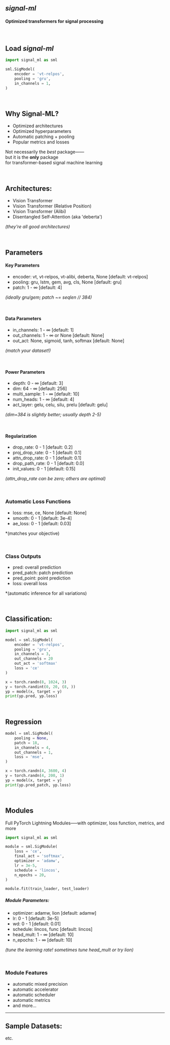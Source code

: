 ##  *signal-ml*

#### Optimized transformers for signal processing

&nbsp;

## Load *signal-ml*

```python
import signal_ml as sml

sml.SigModel(
    encoder = 'vt-relpos',
    pooling = 'gru',
    in_channels = 1,
)
```

&nbsp;

## Why Signal-ML?
 - Optimized architectures
 - Optimized hyperparameters
 - Automatic patching + pooling
 - Popular metrics and losses

Not necessarily the *best* package——<br>
    but it is the **only** package<br>
for transformer-based signal machine learning

&nbsp;

## Architectures:
 - Vision Transformer
 - Vision Transformer (Relative Position)
 - Vision Transformer (Alibi)
 - Disentangled Self-Attention (aka 'deberta')

*(they're all good architectures)*

&nbsp;

## Parameters

#### Key Parameters
 - encoder: vt, vt-relpos, vt-alibi, deberta, None [default: vt-relpos]
 - pooling: gru, lstm, gem, avg, cls, None [default: gru]
 - patch: 1 - ∞ [default: 4]

*(ideally gru/gem; patch ~= seqlen // 384)*

&nbsp;

#### Data Parameters
 - in_channels: 1 - ∞ [default: 1]
 - out_channels: 1 - ∞ or None [default: None]
 - out_act: None, sigmoid, tanh, softmax [default: None]

*(match your dataset!)*

&nbsp;

#### Power Parameters
 - depth: 0 - ∞ [default: 3]
 - dim: 64 - ∞ [default: 256]
 - multi_sample: 1 - ∞ [default: 10]
 - num_heads: 1 - ∞ [default: 4]
 - act_layer: gelu, celu, silu, prelu [default: gelu]

*(dim=384 is slightly better; usually depth 2-5)*

&nbsp;

#### Regularization 
 - drop_rate: 0 - 1 [default: 0.2]
 - proj_drop_rate: 0 - 1 [default: 0.1]
 - attn_drop_rate: 0 - 1 [default: 0.1]
 - drop_path_rate: 0 - 1 [default: 0.0]
 - init_values: 0 - 1 [default: 0.15]

*(attn_drop_rate can be zero; others are optimal)*

&nbsp;

### Automatic Loss Functions
 - loss: mse, ce, None [default: None]
 - smooth: 0 - 1 [default: 3e-4]
 - ae_loss: 0 - 1 [default: 0.03]

*(matches your objective)

&nbsp;

### Class Outputs

 - pred: overall prediction 
 - pred_patch: patch prediction
 - pred_point: point prediction
 - loss: overall loss

*(automatic inference for all variations)

&nbsp;

## Classification:

```python
import signal_ml as sml

model = sml.SigModel(
    encoder = 'vt-relpos',
    pooling = 'gru',
    in_channels = 3,
    out_channels = 20
    out_act = 'softmax'
    loss = 'ce'
)

x = torch.randn(8, 1024, 3)
y = torch.randint(0, 20, (8, ))
yp = model(x, target = y)
print(yp.pred, yp.loss)

```

&nbsp;

## Regression 

```python
model = sml.SigModel(
    pooling = None,
    patch = 18,
    in_channels = 4,
    out_channels = 1, 
    loss = 'mse',
)

x = torch.randn(4, 3600, 4)
y = torch.randn(4, 200, 1)
yp = model(x, target = y)
print(yp.pred_patch, yp.loss)

```

&nbsp;

## Modules

Full PyTorch Lightning Modules—–with optimizer, loss function, metrics, and more 

```python
import signal_ml as sml

module = sml.SigModule(
    loss = 'ce',
    final_act = 'softmax',
    optimizer = 'adamw',
    lr = 3e-5,
    schedule = 'lincos',
    n_epochs = 20,
)

module.fit(train_loader, test_loader)

```

##### Module Parameters:
 - optimizer: adamw, lion [default: adamw]
 - lr: 0 - 1 [default: 3e-5]
 - wd: 0 - 1 [default: 0.01]
 - schedule: lincos, func [default: lincos]
 - head_mult: 1 - ∞ [default: 10]
 - n_epochs: 1 - ∞ [default: 10]

*(tune the learning rate! sometimes tune head_mult or try lion)*

&nbsp;

### Module Features
 - automatic mixed precision 
 - automatic accelerator 
 - automatic scheduler 
 - automatic metrics 
 - and more...

***

## Sample Datasets:

etc. 







